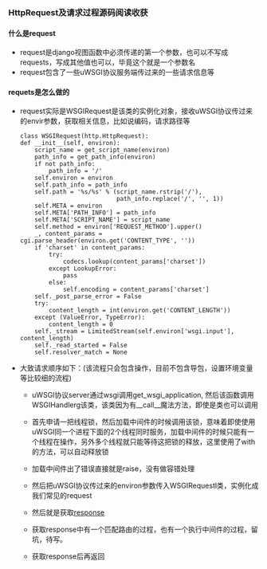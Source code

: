 ### HttpRequest及请求过程源码阅读收获


#### 什么是request

* request是django视图函数中必须传递的第一个参数，也可以不写成requests，写成其他值也可以，毕竟这个就是一个参数名
* request包含了一些uWSGI协议服务端传过来的一些请求信息等




#### requets是怎么做的

* request实际是WSGIRequest是该类的实例化对象，接收uWSGI协议传过来的envir参数，获取相关信息，比如说编码，请求路径等
    ```
    class WSGIRequest(http.HttpRequest):
    def __init__(self, environ):
        script_name = get_script_name(environ)
        path_info = get_path_info(environ)
        if not path_info:
            path_info = '/'
        self.environ = environ
        self.path_info = path_info
        self.path = '%s/%s' % (script_name.rstrip('/'),
                               path_info.replace('/', '', 1))
        self.META = environ
        self.META['PATH_INFO'] = path_info
        self.META['SCRIPT_NAME'] = script_name
        self.method = environ['REQUEST_METHOD'].upper()
        _, content_params = cgi.parse_header(environ.get('CONTENT_TYPE', ''))
        if 'charset' in content_params:
            try:
                codecs.lookup(content_params['charset'])
            except LookupError:
                pass
            else:
                self.encoding = content_params['charset']
        self._post_parse_error = False
        try:
            content_length = int(environ.get('CONTENT_LENGTH'))
        except (ValueError, TypeError):
            content_length = 0
        self._stream = LimitedStream(self.environ['wsgi.input'], content_length)
        self._read_started = False
        self.resolver_match = None
    ```

* 大致请求顺序如下：(该流程只会包含操作，目前不包含导包，设置环境变量等比较细的流程)

    * uWSGI协议server通过wsgi调用get_wsgi_application, 然后该函数调用WSGIHandlerg该类，该类因为有__call__魔法方法，即使是类也可以调用
    
    * 首先申请一把线程锁，然后加载中间件的时候调用该锁，意味着即使使用uWSGI同一个进程下面的2个线程同时服务，加载中间件的时候只能有一个线程在操作，另外多个线程就只能等待这把锁的释放，这里使用了with的方法，可以自动释放锁

    * 加载中间件出了错误直接就是raise，没有做容错处理

    * 然后把uWSGI协议传过来的environ参数传入WSGIRequestl类，实例化成我们常见的request

    * 然后就是获取[response](https://github.com/yangyang510/readnote/blob/master/Django/HttpResponse%E6%BA%90%E7%A0%81%E9%98%85%E8%AF%BB.md)

    * 获取response中有一个匹配路由的过程，也有一个执行中间件的过程，留坑，待写。

    * 获取response后再返回

    
    
